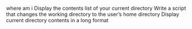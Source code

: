 where am i
Display the contents list of your current directory
Write a script that changes the working directory to the user’s home directory
Display current directory contents in a long format
